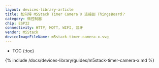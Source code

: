 ```yaml
---
layout: devices-library-article
title: 如何将 M5Stack Timer Camera X 连接到 ThingsBoard？
category: 微控制器
chip: ESP32
connectivity: HTTP, MQTT, WIFI, 蓝牙
vendor: M5Stack
deviceImageFileName: m5stack-timer-camera-x.svg
---
```


* TOC
{:toc}

{% include /docs/devices-library/guides/m5stack-timer-camera-x.md %}